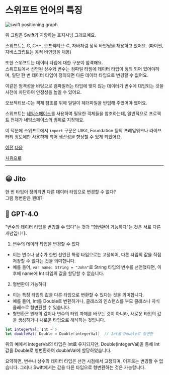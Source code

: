 # 스위프트 언어의 특징

![swift positioning graph](https://liveimages.algoworks.com/new-algoworks/wp-content/uploads/2016/03/05122339/Shift-to-SWIFT1.jpg)

위 그림은 Swift가 지향하는 포지셔닝 그래프예요.

스위프트는 C, C++, 오프젝티브-C, 자바처럼 정적 바인딩을 채용하고 있어요. (파이썬, 자바스크립트는 동적 바인딩을 채용)

또한 스위프트는 데이터 타입에 대한 구분이 엄격해요.<br>
스위프트에서 선언된 상수와 변수는 컴파일 타임에 데이터 타입이 정의 되어 있어야하며, 일단 한 번 데이터 타입이 정의되면 다른 데이터 타입으로 변경할 수 없어요.

이같은 엄격성을 바탕으로 컴파일러는 타입에 맞지 않는 데이터가 변수에 대입되는 것을 사전에 차단하여 안정성을 높일 수 있어요.

오브젝티브-C는 객체 참조를 위해 일일이 헤더파일을 반입해 주었어야 했어요.

스위프트는 [네임스페이스](https://github.com/MojitoBar/iOS-DeepDive/blob/main/Keywords/Namespace.md)를 사용하여 필요한 객체들을 참조하는데, 일반적으로 프로젝트 전체가 네임스페이스의 범위로 지정돼요.

이 덕분에 스위프트에서 `import` 구문은 UIKit, Foundation 등의 프레임워크나 라이브러리 정도에만 사용하게 되어 생산성을 향상할 수 있게 되었어요.

[이전](https://github.com/MojitoBar/iOS-DeepDive/blob/main/%EA%BC%BC%EA%BC%BC%ED%95%9C_%EC%9E%AC%EC%9D%80%EC%94%A8%EC%9D%98_Swift_%EB%AC%B8%EB%B2%95%ED%8E%B8/1.1.md)
[다음](https://github.com/MojitoBar/iOS-DeepDive/blob/main/%EA%BC%BC%EA%BC%BC%ED%95%9C_%EC%9E%AC%EC%9D%80%EC%94%A8%EC%9D%98_Swift_%EB%AC%B8%EB%B2%95%ED%8E%B8/1.3.md)

[처음으로](https://github.com/MojitoBar/iOS-DeepDive/blob/main/%EA%BC%BC%EA%BC%BC%ED%95%9C_%EC%9E%AC%EC%9D%80%EC%94%A8%EC%9D%98_Swift_%EB%AC%B8%EB%B2%95%ED%8E%B8/README.md)

---

## 😀 Jito

한 번 타입이 정의되면 다른 데이터 타입으로 변경할 수 없다?<br>
그럼 형변환은 뭔데?

## 🤖 GPT-4.0

"변수의 데이터 타입을 변경할 수 없다"는 것과 "형변환이 가능하다"는 것은 서로 다른 개념입니다.

1. 변수의 데이터 타입을 변경할 수 없다

- 이는 변수나 상수가 한번 선언된 특정 타입으로는 고정되어, 다른 타입의 값을 직접 저장할 수 없다는 것을 의미합니다.
- 예를 들어, `var name: String = "John"`로 String 타입의 변수를 선언했다면, 이후에 name에 Int 타입의 값을 할당할 수 없습니다.

2. 형변환이 가능하다

- 이는 특정 타입의 값을 다른 타입으로 변환할 수 있다는 것을 의미합니다.
- 예를 들어, Int를 Double로 변환하거나, 클래스의 인스턴스를 부모 클래스나 자식 클래스로 형변환할 수 있습니다.
- 형변환은 원래의 값이나 변수의 타입 자체를 바꾸는 것이 아니라, 새로운 타입의 값을 생성하거나 새로운 타입으로 해석하는 것입니다.

```swift
let integerVal: Int = 5
let doubleVal: Double = Double(integerVal)  // Int를 Double로 형변환
```

위의 예에서 integerVal의 타입은 Int로 유지되지만, Double(integerVal)을 통해 Int 값을 Double로 형변환하여 doubleVal에 할당하였습니다.

요약하면, 변수나 상수의 데이터 타입은 선언 시점에서 고정되며, 이후로는 변경할 수 없습니다. 그러나 Swift에서는 값을 다른 타입으로 형변환하는 것은 가능합니다.
